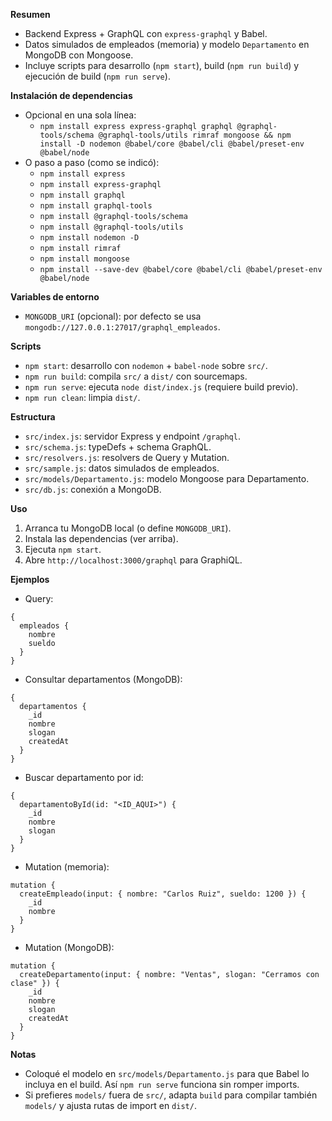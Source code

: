 **Resumen**
- Backend Express + GraphQL con `express-graphql` y Babel.
- Datos simulados de empleados (memoria) y modelo `Departamento` en MongoDB con Mongoose.
- Incluye scripts para desarrollo (`npm start`), build (`npm run build`) y ejecución de build (`npm run serve`).

**Instalación de dependencias**
- Opcional en una sola línea:
  - `npm install express express-graphql graphql @graphql-tools/schema @graphql-tools/utils rimraf mongoose && npm install -D nodemon @babel/core @babel/cli @babel/preset-env @babel/node`
- O paso a paso (como se indicó):
  - `npm install express`
  - `npm install express-graphql`
  - `npm install graphql`
  - `npm install graphql-tools`
  - `npm install @graphql-tools/schema`
  - `npm install @graphql-tools/utils`
  - `npm install nodemon -D`
  - `npm install rimraf`
  - `npm install mongoose`
  - `npm install --save-dev @babel/core @babel/cli @babel/preset-env @babel/node`

**Variables de entorno**
- `MONGODB_URI` (opcional): por defecto se usa `mongodb://127.0.0.1:27017/graphql_empleados`.

**Scripts**
- `npm start`: desarrollo con `nodemon` + `babel-node` sobre `src/`.
- `npm run build`: compila `src/` a `dist/` con sourcemaps.
- `npm run serve`: ejecuta `node dist/index.js` (requiere build previo).
- `npm run clean`: limpia `dist/`.

**Estructura**
- `src/index.js`: servidor Express y endpoint `/graphql`.
- `src/schema.js`: typeDefs + schema GraphQL.
- `src/resolvers.js`: resolvers de Query y Mutation.
- `src/sample.js`: datos simulados de empleados.
- `src/models/Departamento.js`: modelo Mongoose para Departamento.
- `src/db.js`: conexión a MongoDB.

**Uso**
1) Arranca tu MongoDB local (o define `MONGODB_URI`).
2) Instala las dependencias (ver arriba).
3) Ejecuta `npm start`.
4) Abre `http://localhost:3000/graphql` para GraphiQL.

**Ejemplos**
- Query:
```
{
  empleados {
    nombre
    sueldo
  }
}
```
- Consultar departamentos (MongoDB):
```
{
  departamentos {
    _id
    nombre
    slogan
    createdAt
  }
}
```
- Buscar departamento por id:
```
{
  departamentoById(id: "<ID_AQUI>") {
    _id
    nombre
    slogan
  }
}
```
- Mutation (memoria):
```
mutation {
  createEmpleado(input: { nombre: "Carlos Ruiz", sueldo: 1200 }) {
    _id
    nombre
  }
}
```
- Mutation (MongoDB):
```
mutation {
  createDepartamento(input: { nombre: "Ventas", slogan: "Cerramos con clase" }) {
    _id
    nombre
    slogan
    createdAt
  }
}
```

**Notas**
- Coloqué el modelo en `src/models/Departamento.js` para que Babel lo incluya en el build. Así `npm run serve` funciona sin romper imports.
- Si prefieres `models/` fuera de `src/`, adapta `build` para compilar también `models/` y ajusta rutas de import en `dist/`.
